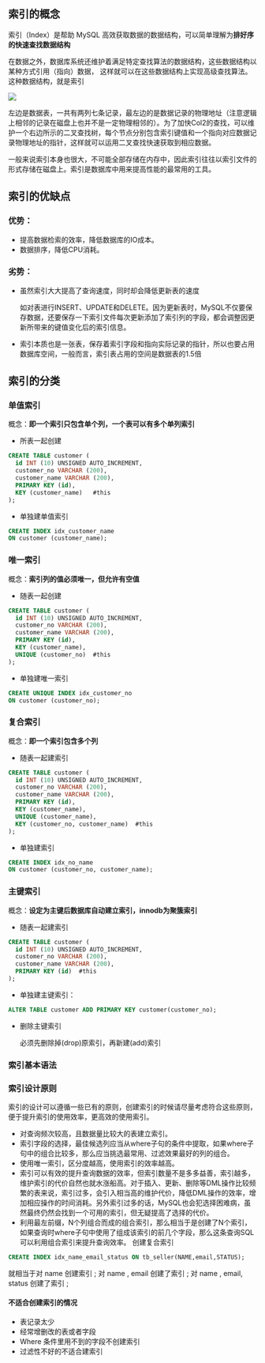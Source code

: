
## 索引的概念

索引（Index）是帮助 MySQL 高效获取数据的数据结构，可以简单理解为**排好序的快速查找数据结构**

在数据之外，数据库系统还维护着满足特定查找算法的数据结构，这些数据结构以某种方式引用（指向）数据， 这样就可以在这些数据结构上实现高级查找算法。这种数据结构，就是索引

![](https://zhaosi-1253759587.cos.ap-nanjing.myqcloud.com/files/obsidian/picture/uTools_1670059387075.png)

左边是数据表，一共有两列七条记录，最左边的是数据记录的物理地址（注意逻辑上相邻的记录在磁盘上也并不是一定物理相邻的）。为了加快Col2的查找，可以维护一个右边所示的二叉查找树，每个节点分别包含索引键值和一个指向对应数据记录物理地址的指针，这样就可以运用二叉查找快速获取到相应数据。

一般来说索引本身也很大，不可能全部存储在内存中，因此索引往往以索引文件的形式存储在磁盘上。索引是数据库中用来提高性能的最常用的工具。

## 索引的优缺点

### 优势：
-  提高数据检索的效率，降低数据库的IO成本。
-  数据排序，降低CPU消耗。

### 劣势：

-   虽然索引大大提高了查询速度，同时却会降低更新表的速度
    
    如对表进行INSERT、UPDATE和DELETE。因为更新表时，MySQL不仅要保存数据，还要保存一下索引文件每次更新添加了索引列的字段，都会调整因更新所带来的键值变化后的索引信息。
    
-   索引本质也是一张表，保存着索引字段和指向实际记录的指针，所以也要占用数据库空间，一般而言，索引表占用的空间是数据表的1.5倍

## 索引的分类

### 单值索引
概念：**即一个索引只包含单个列，一个表可以有多个单列索引**

- 所表一起创建
```sql
CREATE TABLE customer (
  id INT (10) UNSIGNED AUTO_INCREMENT,
  customer_no VARCHAR (200),
  customer_name VARCHAR (200),
  PRIMARY KEY (id),
  KEY (customer_name)	#this
);
```

- 单独建单值索引
```sql
CREATE INDEX idx_customer_name
ON customer (customer_name);
```

### 唯一索引

概念：**索引列的值必须唯一，但允许有空值**

- 随表一起创建
```sql
CREATE TABLE customer (
  id INT (10) UNSIGNED AUTO_INCREMENT,
  customer_no VARCHAR (200),
  customer_name VARCHAR (200),
  PRIMARY KEY (id),
  KEY (customer_name),
  UNIQUE (customer_no)	#this
);
```

- 单独建唯一索引
```sql
CREATE UNIQUE INDEX idx_customer_no
ON customer (customer_no);
```

### 复合索引
概念：**即一个索引包含多个列**
- 随表一起建索引
```sql
CREATE TABLE customer (
  id INT (10) UNSIGNED AUTO_INCREMENT,
  customer_no VARCHAR (200),
  customer_name VARCHAR (200),
  PRIMARY KEY (id),
  KEY (customer_name),
  UNIQUE (customer_name),
  KEY (customer_no, customer_name)	#this
);
```
- 单独建索引
```sql
CREATE INDEX idx_no_name
ON customer (customer_no, customer_name);
```

### 主键索引
概念：**设定为主键后数据库自动建立索引，innodb为聚簇索引**
- 随表一起建索引
```sql
CREATE TABLE customer (
  id INT (10) UNSIGNED AUTO_INCREMENT,
  customer_no VARCHAR (200),
  customer_name VARCHAR (200),
  PRIMARY KEY (id)	#this
);
```

- 单独建主键索引：
```sql
ALTER TABLE customer ADD PRIMARY KEY customer(customer_no);
```

- 删除主键索引

	必须先删除掉(drop)原索引，再新建(add)索引

### 索引基本语法

### 索引设计原则

索引的设计可以遵循一些已有的原则，创建索引的时候请尽量考虑符合这些原则，便于提升索引的使用效率，更高效的使用索引。

-   对查询频次较高，且数据量比较大的表建立索引。
-  索引字段的选择，最佳候选列应当从where子句的条件中提取，如果where子句中的组合比较多，那么应当挑选最常用、过滤效果最好的列的组合。
-  使用唯一索引，区分度越高，使用索引的效率越高。
-   索引可以有效的提升查询数据的效率，但索引数量不是多多益善，索引越多，维护索引的代价自然也就水涨船高。对于插入、更新、删除等DML操作比较频繁的表来说，索引过多，会引入相当高的维护代价，降低DML操作的效率，增加相应操作的时间消耗。另外索引过多的话，MySQL也会犯选择困难病，虽然最终仍然会找到一个可用的索引，但无疑提高了选择的代价。
- 利用最左前缀，N个列组合而成的组合索引，那么相当于是创建了N个索引，如果查询时where子句中使用了组成该索引的前几个字段，那么这条查询SQL可以利用组合索引来提升查询效率。
创建复合索引
```sql
CREATE INDEX idx_name_email_status ON tb_seller(NAME,email,STATUS);
```

就相当于对 name 创建索引 ; 对 name , email 创建了索引 ;  对 name , email, status 创建了索引 ;

#### 不适合创建索引的情况
-   表记录太少
-   经常增删改的表或者字段
-   Where 条件里用不到的字段不创建索引
-   过滤性不好的不适合建索引
